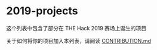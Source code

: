 # 2019-projects
这个列表中包含了部分在 THE Hack 2019 赛场上诞生的项目

关于如何将你的项目加入本列表，请阅读 [CONTRIBUTION.md](CONTRIBUTION.md)
